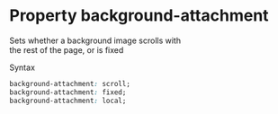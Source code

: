 # Property background-attachment

Sets whether a background image scrolls with  
the rest of the page, or is fixed  

Syntax  
```css
background-attachment: scroll;
background-attachment: fixed;
background-attachment: local;
```
